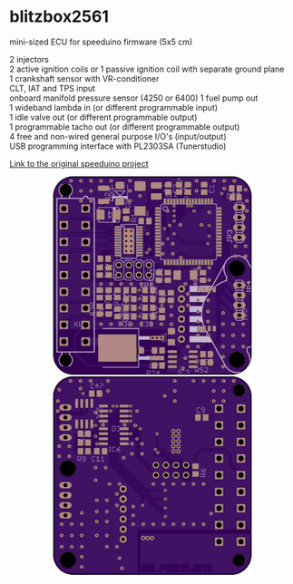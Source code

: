 # blitzbox2561
mini-sized ECU for speeduino firmware (5x5 cm)

2 injectors<br/>
2 active ignition coils or 1 passive ignition coil with separate ground plane<br/>
1 crankshaft sensor with VR-conditioner<br/>
CLT, IAT and TPS input<br/>
onboard manifold pressure sensor (4250 or 6400)
1 fuel pump out<br/>
1 wideband lambda in (or different programmable input)<br/>
1 idle valve out (or different programmable output)<br/>
1 programmable tacho out (or different programmable output)<br/>
4 free and non-wired general purpose I/O's (input/output)<br/>
USB programming interface with PL2303SA (Tunerstudio)


[Link to the original speeduino project](https://www.speeduino.com "speeduino homepage")


<p align="center">
  <img src="hardware/Rev_0.1.1/top.png" width="350" title="Top Side">
  <img src="hardware/Rev_0.1.1/bottom.png" width="350" alt="accessibility text">
</p>
